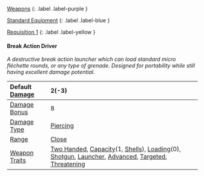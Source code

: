 
[Weapons](Game/Weapons-List)
{: .label .label-purple }

[Standard Equipment](Game/Standard-Equipment)
{: .label .label-blue }

[Requisition 1](Game/Deployment#Requisition)
{: .label .label-yellow }
#### Break Action Driver
*A destructive break action launcher which can load standard micro fléchette rounds, or any type of grenade. Designed for portability while still having excellent damage potential.*

| Default [Damage](Core/Weapons#Calculating%20Damage) | 2(-3)                                                                                                                                                                                                                                                                                                                                                                         |
| :-------------------------------------------------- | :---------------------------------------------------------------------------------------------------------------------------------------------------------------------------------------------------------------------------------------------------------------------------------------------------------------------------------------------------------------------------- |
| [Damage Bonus](Game/Core/Weapons#Damage%20Bonus)    | 8                                                                                                                                                                                                                                                                                                                                                                             |
| [Damage Type](Core/Weapons#Damage%20Type)           | [Piercing](Game/Core/Injury#Piercing)                                                                                                                                                                                                                                                                                                                                         |
| [Range](Core/Weapons#Range)                         | [Close](Game/Core/Movement#Close)                                                                                                                                                                                                                                                                                                                                             |
| [Weapon Traits](Core/Weapon-Traits)                 | [Two Handed](Game/Core/Blocks/Two-Handed), [Capacity](Game/Core/Blocks/Capacity)(1, [Shells](Game/Munition-Details#Shells)), [Loading](Game/Core/Blocks/Loading)(0), [Shotgun](Game/Core/Blocks/Shotgun), [Launcher](Game/Core/Blocks/Launcher), [Advanced](Game/Core/Blocks/Advanced), [Targeted](Game/Core/Blocks/Targeted), [Threatening](Game/Core/Blocks/Threatening) |

